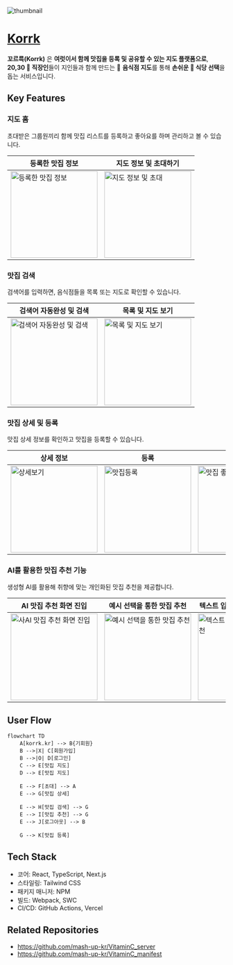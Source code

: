 ![thumbnail](https://github.com/user-attachments/assets/aa25334f-2384-499d-b7d7-a8936605c628)

# [Korrk](https://www.korrk.kr/)

**꼬르륵(Korrk)** 은 **여럿이서 함께 맛집을 등록 및 공유할 수 있는 지도 플랫폼으로**, **20,30 💼 직장인**들이 지인들과 함께 만드는 🍔 **음식점 지도**를 통해 **손쉬운 🙌 식당 선택**을 돕는 서비스입니다.

## Key Features

### 지도 홈

초대받은 그룹원끼리 함께 맛집 리스트를 등록하고 좋아요를 하며 관리하고 볼 수 있습니다.

| 등록한 맛집 정보                                                                                                                   | 지도 정보 및 초대하기                                                                                                               |
| ---------------------------------------------------------------------------------------------------------------------------------- | ----------------------------------------------------------------------------------------------------------------------------------- |
| <img src='https://github.com/user-attachments/assets/705f6bc1-2ddf-4fe3-b7d6-d9da6d3fead4' width='200px' alt='등록한 맛집 정보' /> | <img src='https://github.com/user-attachments/assets/6cc08f99-1237-46ab-a197-024b83f3b8dd' width='200px' alt='지도 정보 및 초대' /> |

### 맛집 검색

검색어를 입력하면, 음식점들을 목록 또는 지도로 확인할 수 있습니다.

| 검색어 자동완성 및 검색                                                                                                                   | 목록 및 지도 보기                                                                                                                   |
| ----------------------------------------------------------------------------------------------------------------------------------------- | ----------------------------------------------------------------------------------------------------------------------------------- |
| <img src='https://github.com/user-attachments/assets/a7c52da4-f2bf-42f5-831a-bd16d566e07b' width='200px' alt='검색어 자동완성 및 검색' /> | <img src='https://github.com/user-attachments/assets/89d6cb82-81c8-4896-bf2b-ecda1107e795' width='200px' alt='목록 및 지도 보기' /> |

### 맛집 상세 및 등록

맛집 상세 정보를 확인하고 맛집을 등록할 수 있습니다.

| 상세 정보                                                                                                                       | 등록                                                                                                                               | 좋아요                                                                                                                                |
| ------------------------------------------------------------------------------------------------------------------------------- | ---------------------------------------------------------------------------------------------------------------------------------- | ------------------------------------------------------------------------------------------------------------------------------------- |
| <img src='https://github.com/user-attachments/assets/7cafe7f2-6e80-403e-87b2-4286414a7b3f' width='200px' alt='상세보기' /> | <img src='https://github.com/user-attachments/assets/ba2fa9ca-cb1e-448f-8387-644a8f4d0d13' width='200px' alt='맛집등록' /> | <img src='https://github.com/user-attachments/assets/d0823fa2-86b8-4467-a700-fc7fb9f09d53' width='200px' alt='맛집 좋아요' /> |

### AI를 활용한 맛집 추천 기능

생성형 AI를 활용해 취향에 맞는 개인화된 맛집 추천을 제공합니다.

| AI 맛집 추천 화면 진입                                                                                                                       | 예시 선택을 통한 맛집 추천                                                                                                                               | 텍스트 입력을 통한 맛집 추천                                                                                                                                |
| ------------------------------------------------------------------------------------------------------------------------------- | ---------------------------------------------------------------------------------------------------------------------------------- | ------------------------------------------------------------------------------------------------------------------------------------- |
| <img src='https://github.com/user-attachments/assets/206dd866-5bda-4763-a8f1-87250cf98b5c' width='200px' alt='사AI 맛집 추천 화면 진입' /> | <img src='https://github.com/user-attachments/assets/8df58b18-dc9d-4354-9d35-621846868433' width='200px' alt='예시 선택을 통한 맛집 추천' /> | <img src='https://github.com/user-attachments/assets/630d2a60-2ece-4be3-a2a5-cec1c952e50d' width='200px' alt='텍스트 입력을 통한 맛집 추천' /> |

## User Flow

```mermaid
flowchart TD
    A[korrk.kr] --> B{기회원}
    B -->|X| C[회원가입]
    B -->|O| D[로그인]
    C --> E[맛집 지도]
    D --> E[맛집 지도]

    E --> F[초대] --> A
    E --> G[맛집 상세]

    E --> H[맛집 검색] --> G
    E --> I[맛집 추천] --> G
    E --> J[로그아웃] --> B

    G --> K[맛집 등록]
```

## Tech Stack

- 코어: React, TypeScript, Next.js
- 스타일링: Tailwind CSS
- 패키지 매니저: NPM
- 빌드: Webpack, SWC
- CI/CD: GitHub Actions, Vercel

## Related Repositories

- https://github.com/mash-up-kr/VitaminC_server
- https://github.com/mash-up-kr/VitaminC_manifest
